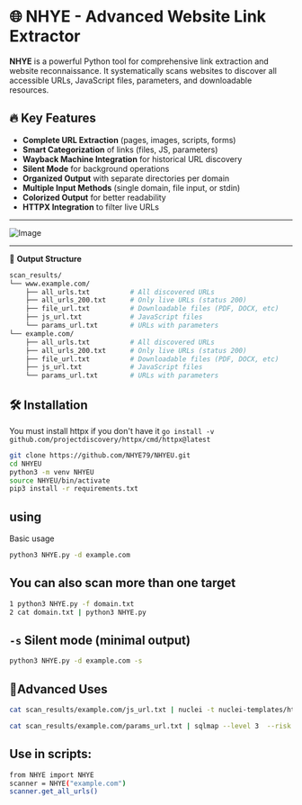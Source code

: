 # 🌐 NHYE - Advanced Website Link Extractor

**NHYE** is a powerful Python tool for comprehensive link extraction and website reconnaissance. It systematically scans websites to discover all accessible URLs, JavaScript files, parameters, and downloadable resources.

## 🔥 Key Features

- **Complete URL Extraction** (pages, images, scripts, forms)
- **Smart Categorization** of links (files, JS, parameters)
- **Wayback Machine Integration** for historical URL discovery
- **Silent Mode** for background operations
- **Organized Output** with separate directories per domain
- **Multiple Input Methods** (single domain, file input, or stdin)
- **Colorized Output** for better readability
- **HTTPX Integration** to filter live URLs
-------------------------------------------------------------------

![Image](https://github.com/user-attachments/assets/f8d2e2fc-a1a5-42dc-b86a-e7039e2b0c94)


--------------------------------------------------------------------
📂 **Output Structure**
```bash
scan_results/
└── www.example.com/
    ├── all_urls.txt          # All discovered URLs
    ├── all_urls_200.txt      # Only live URLs (status 200)
    ├── file_url.txt          # Downloadable files (PDF, DOCX, etc)
    ├── js_url.txt            # JavaScript files
    └── params_url.txt        # URLs with parameters
└── example.com/
    ├── all_urls.txt          # All discovered URLs
    ├── all_urls_200.txt      # Only live URLs (status 200)
    ├── file_url.txt          # Downloadable files (PDF, DOCX, etc)
    ├── js_url.txt            # JavaScript files
    └── params_url.txt        # URLs with parameters

```
## 🛠 Installation

You must install httpx if you don't have it `go install -v github.com/projectdiscovery/httpx/cmd/httpx@latest`
```bash
git clone https://github.com/NHYE79/NHYEU.git
cd NHYEU
python3 -m venv NHYEU
source NHYEU/bin/activate
pip3 install -r requirements.txt
```
## using

Basic usage

```bash
python3 NHYE.py -d example.com
```
## You can also scan more than one target
```bash
1 python3 NHYE.py -f domain.txt
2 cat domain.txt | python3 NHYE.py
```
## `-s` Silent mode (minimal output)
```bash
python3 NHYE.py -d example.com -s
```
## 📌Advanced Uses
```bash
cat scan_results/example.com/js_url.txt | nuclei -t nuclei-templates/http/exposures/

cat scan_results/example.com/params_url.txt | sqlmap --level 3  --risk 3 --random-agent --tamper=space2hash,space2comment
```
## Use in scripts:
```bash
from NHYE import NHYE
scanner = NHYE("example.com")
scanner.get_all_urls()
```
